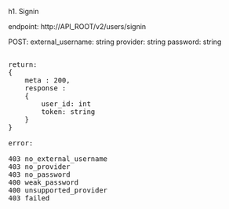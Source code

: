 h1. Signin

endpoint: http://API_ROOT/v2/users/signin

POST:
external_username: string
provider: string
password: string

<pre>

return:
{
    meta : 200,
    response :
    {
        user_id: int
        token: string
    }
}

error:

403 no_external_username
403 no_provider
403 no_password
400 weak_password
400 unsupported_provider
403 failed

</pre>
